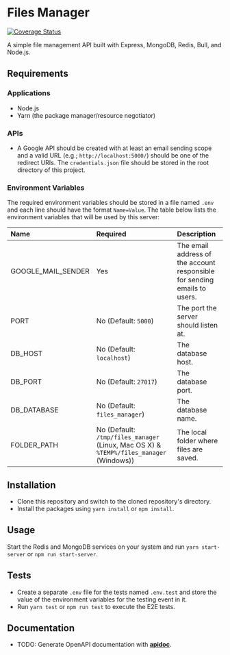 # Files Manager

[![Coverage Status](https://coveralls.io/repos/github/desniland/alx-files_manager/badge.svg?branch=main)](https://coveralls.io/github/desniland/alx-files_manager?branch=main)

A simple file management API built with Express, MongoDB, Redis, Bull, and Node.js.

## Requirements

### Applications

+ Node.js
+ Yarn (the package manager/resource negotiator)

### APIs

+ A Google API should be created with at least an email sending scope and a valid URL (e.g.; `http://localhost:5000/`) should be one of the redirect URIs. The `credentials.json` file should be stored in the root directory of this project.

### Environment Variables

The required environment variables should be stored in a file named `.env` and each line should have the format `Name=Value`. The table below lists the environment variables that will be used by this server:

| Name | Required | Description |
|:-|:-|:-|
| GOOGLE_MAIL_SENDER | Yes | The email address of the account responsible for sending emails to users. |
| PORT | No (Default: `5000`)| The port the server should listen at. |
| DB_HOST | No (Default: `localhost`)| The database host. |
| DB_PORT | No (Default: `27017`)| The database port. |
| DB_DATABASE | No (Default: `files_manager`)| The database name. |
| FOLDER_PATH | No (Default: `/tmp/files_manager` (Linux, Mac OS X) & `%TEMP%/files_manager` (Windows)) | The local folder where files are saved. |

## Installation

+ Clone this repository and switch to the cloned repository's directory.
+ Install the packages using `yarn install` or `npm install`.

## Usage

Start the Redis and MongoDB services on your system and run `yarn start-server` or `npm run start-server`.

## Tests

+ Create a separate `.env` file for the tests named `.env.test` and store the value of the environment variables for the testing event in it.
+ Run `yarn test` or `npm run test` to execute the E2E tests.

## Documentation

+ TODO: Generate OpenAPI documentation with [**apidoc**](https://www.npmjs.com/package/apidoc).
